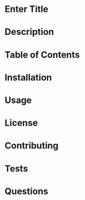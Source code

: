 <h1>Enter Title</h1>

<h1>Description</h1>

<h1>Table of Contents</h1>

<h1>Installation</h1>

<h1>Usage</h1>

<h1>License</h1>

<h1>Contributing</h1>

<h1>Tests</h1>

<h1>Questions</h1>

